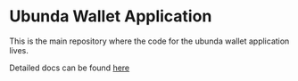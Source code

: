# Ubunda Wallet Application

This is the main repository where the code for the ubunda wallet application lives.

Detailed docs can be found [here](https://livelygig.github.io/wallet/index.html)
